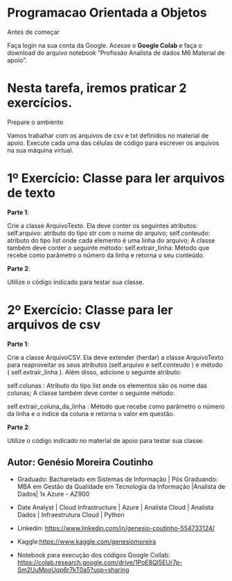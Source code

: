 # Programacao Orientada a Objetos

Antes de começar

Faça login na sua conta da Google. Acesse o **Google Colab** e faça o download do arquivo notebook “Profissão Analista de dados M6 Material de apoio”. 

# Nesta tarefa, iremos praticar 2 exercícios. 

Prepare o ambiente

Vamos trabalhar com os arquivos de csv e txt definidos no material de apoio. Execute cada uma das células de código para escrever os arquivos na sua máquina virtual.

# 1º Exercício: Classe para ler arquivos de texto

**Parte 1**: 

Crie a classe ArquivoTexto. Ela deve conter os seguintes atributos:
self.arquivo: atributo do tipo str com o nome do arquivo;
self.conteudo: atributo do tipo list onde cada elemento é uma linha do arquivo;
A classe também deve conter o seguinte método:
self.extrair_linha: Método que recebe como parâmetro o número da linha e retorna o seu conteúdo.

**Parte 2**: 

Utilize o código indicado para testar sua classe. 

# 2º Exercício: Classe para ler arquivos de csv

**Parte 1**:

Crie a classe ArquivoCSV. Ela deve extender (herdar) a classe ArquivoTexto para reaproveitar os seus atributos (self.arquivo e self.conteudo ) e método ( self.extrair_linha ). Além disso, adicione o seguinte atributo:

self.colunas : Atributo do tipo list onde os elementos são os nome das colunas;
A classe também deve conter o seguinte método:

self.extrair_coluna_da_linha : Método que recebe como parâmetro o número da linha e o índice da coluna e retorna o valor em questão.

**Parte 2**: 

Utilize o código indicado no material de apoio para testar sua classe. 

## Autor: Genésio Moreira Coutinho 
- Graduado: Bacharelado em Sistemas de Informação | Pós Graduando:  MBA em Gestão da Qualidade em Tecnologia da Informação |Analista de Dados| 1x Azure - AZ900
- Date Analyst | Cloud Infrastructure | Azure | Analista Cloud | Analista Dados | Infraestrutura Cloud | Python
- Linkedin: https://www.linkedin.com/in/genesio-coutinho-554733124/
- Kaggle:https://www.kaggle.com/genesiomoreira

- Notebook para execução dos códigos Google Collab: https://colab.research.google.com/drive/1PoE8QI5EUr7p-Sm2UuMpoUqp6r7kT0a5?usp=sharing
